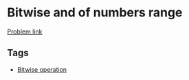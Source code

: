 # Bitwise and of numbers range

[Problem link](https://leetcode.com/problems/bitwise-and-of-numbers-range)

## Tags

* [Bitwise operation](/README.md#Bitwise_operation)
